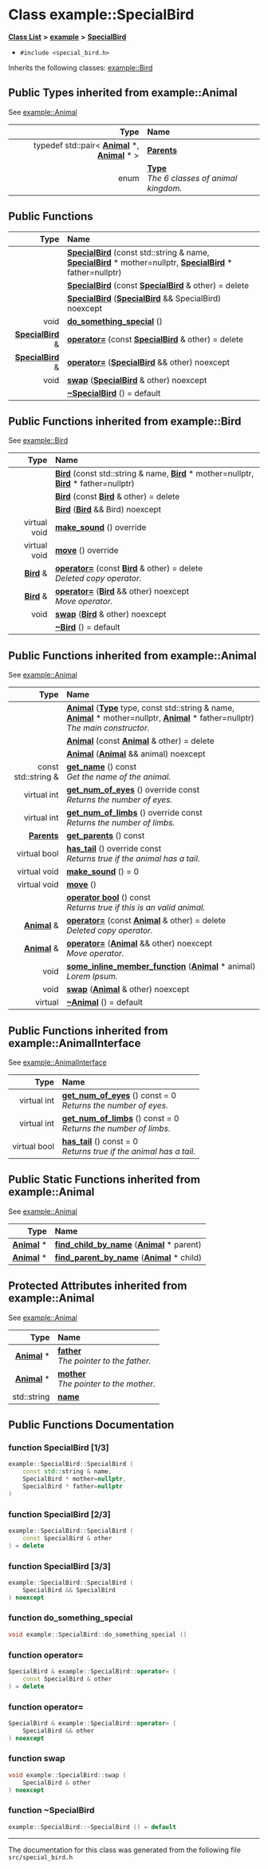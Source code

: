 
# Class example::SpecialBird


[**Class List**](annotated.md) **>** [**example**](namespaceexample.md) **>** [**SpecialBird**](classexample_1_1_special_bird.md)





* `#include <special_bird.h>`



Inherits the following classes: [example::Bird](classexample_1_1_bird.md)










## Public Types inherited from example::Animal

See [example::Animal](classexample_1_1_animal.md)

| Type | Name |
| ---: | :--- |
| typedef std::pair&lt; [**Animal**](classexample_1_1_animal.md) \*, [**Animal**](classexample_1_1_animal.md) \* &gt; | [**Parents**](classexample_1_1_animal.md#typedef-parents)  <br> |
| enum  | [**Type**](classexample_1_1_animal.md#enum-type)  <br>_The 6 classes of animal kingdom._  |














## Public Functions

| Type | Name |
| ---: | :--- |
|   | [**SpecialBird**](classexample_1_1_special_bird.md#function-specialbird-13) (const std::string & name, [**SpecialBird**](classexample_1_1_special_bird.md) \* mother=nullptr, [**SpecialBird**](classexample_1_1_special_bird.md) \* father=nullptr) <br> |
|   | [**SpecialBird**](classexample_1_1_special_bird.md#function-specialbird-23) (const [**SpecialBird**](classexample_1_1_special_bird.md) & other) = delete<br> |
|   | [**SpecialBird**](classexample_1_1_special_bird.md#function-specialbird-33) ([**SpecialBird**](classexample_1_1_special_bird.md) && SpecialBird) noexcept<br> |
|  void | [**do\_something\_special**](classexample_1_1_special_bird.md#function-do_something_special) () <br> |
|  [**SpecialBird**](classexample_1_1_special_bird.md) & | [**operator=**](classexample_1_1_special_bird.md#function-operator) (const [**SpecialBird**](classexample_1_1_special_bird.md) & other) = delete<br> |
|  [**SpecialBird**](classexample_1_1_special_bird.md) & | [**operator=**](classexample_1_1_special_bird.md#function-operator-1) ([**SpecialBird**](classexample_1_1_special_bird.md) && other) noexcept<br> |
|  void | [**swap**](classexample_1_1_special_bird.md#function-swap) ([**SpecialBird**](classexample_1_1_special_bird.md) & other) noexcept<br> |
|   | [**~SpecialBird**](classexample_1_1_special_bird.md#function-specialbird) () = default<br> |

## Public Functions inherited from example::Bird

See [example::Bird](classexample_1_1_bird.md)

| Type | Name |
| ---: | :--- |
|   | [**Bird**](classexample_1_1_bird.md#function-bird-13) (const std::string & name, [**Bird**](classexample_1_1_bird.md) \* mother=nullptr, [**Bird**](classexample_1_1_bird.md) \* father=nullptr) <br> |
|   | [**Bird**](classexample_1_1_bird.md#function-bird-23) (const [**Bird**](classexample_1_1_bird.md) & other) = delete<br> |
|   | [**Bird**](classexample_1_1_bird.md#function-bird-33) ([**Bird**](classexample_1_1_bird.md) && Bird) noexcept<br> |
| virtual void | [**make\_sound**](classexample_1_1_bird.md#function-make_sound) () override<br> |
| virtual void | [**move**](classexample_1_1_bird.md#function-move) () override<br> |
|  [**Bird**](classexample_1_1_bird.md) & | [**operator=**](classexample_1_1_bird.md#function-operator) (const [**Bird**](classexample_1_1_bird.md) & other) = delete<br>_Deleted copy operator._  |
|  [**Bird**](classexample_1_1_bird.md) & | [**operator=**](classexample_1_1_bird.md#function-operator-1) ([**Bird**](classexample_1_1_bird.md) && other) noexcept<br>_Move operator._  |
|  void | [**swap**](classexample_1_1_bird.md#function-swap) ([**Bird**](classexample_1_1_bird.md) & other) noexcept<br> |
|   | [**~Bird**](classexample_1_1_bird.md#function-bird) () = default<br> |

## Public Functions inherited from example::Animal

See [example::Animal](classexample_1_1_animal.md)

| Type | Name |
| ---: | :--- |
|   | [**Animal**](classexample_1_1_animal.md#function-animal-13) ([**Type**](classexample_1_1_animal.md#enum-type) type, const std::string & name, [**Animal**](classexample_1_1_animal.md) \* mother=nullptr, [**Animal**](classexample_1_1_animal.md) \* father=nullptr) <br>_The main constructor._  |
|   | [**Animal**](classexample_1_1_animal.md#function-animal-23) (const [**Animal**](classexample_1_1_animal.md) & other) = delete<br> |
|   | [**Animal**](classexample_1_1_animal.md#function-animal-33) ([**Animal**](classexample_1_1_animal.md) && animal) noexcept<br> |
|  const std::string & | [**get\_name**](classexample_1_1_animal.md#function-get_name) () const<br>_Get the name of the animal._  |
| virtual int | [**get\_num\_of\_eyes**](classexample_1_1_animal.md#function-get_num_of_eyes) () override const<br>_Returns the number of eyes._  |
| virtual int | [**get\_num\_of\_limbs**](classexample_1_1_animal.md#function-get_num_of_limbs) () override const<br>_Returns the number of limbs._  |
|  [**Parents**](classexample_1_1_animal.md#typedef-parents) | [**get\_parents**](classexample_1_1_animal.md#function-get_parents) () const<br> |
| virtual bool | [**has\_tail**](classexample_1_1_animal.md#function-has_tail) () override const<br>_Returns true if the animal has a tail._  |
| virtual void | [**make\_sound**](classexample_1_1_animal.md#function-make_sound) () = 0<br> |
| virtual void | [**move**](classexample_1_1_animal.md#function-move) () <br> |
|   | [**operator bool**](classexample_1_1_animal.md#function-operator-bool) () const<br>_Returns true if this is an valid animal._  |
|  [**Animal**](classexample_1_1_animal.md) & | [**operator=**](classexample_1_1_animal.md#function-operator) (const [**Animal**](classexample_1_1_animal.md) & other) = delete<br>_Deleted copy operator._  |
|  [**Animal**](classexample_1_1_animal.md) & | [**operator=**](classexample_1_1_animal.md#function-operator-1) ([**Animal**](classexample_1_1_animal.md) && other) noexcept<br>_Move operator._  |
|  void | [**some\_inline\_member\_function**](classexample_1_1_animal.md#function-some_inline_member_function) ([**Animal**](classexample_1_1_animal.md) \* animal) <br>_Lorem Ipsum._  |
|  void | [**swap**](classexample_1_1_animal.md#function-swap) ([**Animal**](classexample_1_1_animal.md) & other) noexcept<br> |
| virtual  | [**~Animal**](classexample_1_1_animal.md#function-animal) () = default<br> |

## Public Functions inherited from example::AnimalInterface

See [example::AnimalInterface](classexample_1_1_animal_interface.md)

| Type | Name |
| ---: | :--- |
| virtual int | [**get\_num\_of\_eyes**](classexample_1_1_animal_interface.md#function-get_num_of_eyes) () const = 0<br>_Returns the number of eyes._  |
| virtual int | [**get\_num\_of\_limbs**](classexample_1_1_animal_interface.md#function-get_num_of_limbs) () const = 0<br>_Returns the number of limbs._  |
| virtual bool | [**has\_tail**](classexample_1_1_animal_interface.md#function-has_tail) () const = 0<br>_Returns true if the animal has a tail._  |



## Public Static Functions inherited from example::Animal

See [example::Animal](classexample_1_1_animal.md)

| Type | Name |
| ---: | :--- |
|  [**Animal**](classexample_1_1_animal.md) \* | [**find\_child\_by\_name**](classexample_1_1_animal.md#function-find_child_by_name) ([**Animal**](classexample_1_1_animal.md) \* parent) <br> |
|  [**Animal**](classexample_1_1_animal.md) \* | [**find\_parent\_by\_name**](classexample_1_1_animal.md#function-find_parent_by_name) ([**Animal**](classexample_1_1_animal.md) \* child) <br> |












## Protected Attributes inherited from example::Animal

See [example::Animal](classexample_1_1_animal.md)

| Type | Name |
| ---: | :--- |
|  [**Animal**](classexample_1_1_animal.md) \* | [**father**](classexample_1_1_animal.md#variable-father)  <br>_The pointer to the father._  |
|  [**Animal**](classexample_1_1_animal.md) \* | [**mother**](classexample_1_1_animal.md#variable-mother)  <br>_The pointer to the mother._  |
|  std::string | [**name**](classexample_1_1_animal.md#variable-name)  <br> |














## Public Functions Documentation


### function SpecialBird [1/3]


```cpp
example::SpecialBird::SpecialBird (
    const std::string & name,
    SpecialBird * mother=nullptr,
    SpecialBird * father=nullptr
) 
```



### function SpecialBird [2/3]


```cpp
example::SpecialBird::SpecialBird (
    const SpecialBird & other
) = delete
```



### function SpecialBird [3/3]


```cpp
example::SpecialBird::SpecialBird (
    SpecialBird && SpecialBird
) noexcept
```



### function do\_something\_special 


```cpp
void example::SpecialBird::do_something_special () 
```



### function operator= 


```cpp
SpecialBird & example::SpecialBird::operator= (
    const SpecialBird & other
) = delete
```



### function operator= 


```cpp
SpecialBird & example::SpecialBird::operator= (
    SpecialBird && other
) noexcept
```



### function swap 


```cpp
void example::SpecialBird::swap (
    SpecialBird & other
) noexcept
```



### function ~SpecialBird 


```cpp
example::SpecialBird::~SpecialBird () = default
```



------------------------------
The documentation for this class was generated from the following file `src/special_bird.h`